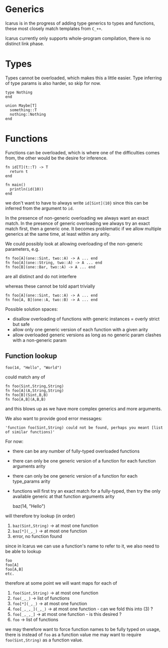 Generics
========

Icarus is in the progress of adding type generics to types and functions,
these most closely match templates from `C_++`.

Icarus currently only supports whole-program compilation,
there is no distinct link phase.

Types
=====

Types cannot be overloaded, which makes this a little easier.
Type inferring of type params is also harder, so skip for now.

    type Nothing
    end

    union Maybe[T]
      something::T
      nothing::Nothing
    end

Functions
=========

Functions can be overloaded, which is where one of the difficulties comes from,
the other would be the desire for inference.

    fn id[T](t::T) -> T
      return t
    end

    fn main()
      println(id(10))
    end

we don't want to have to always write `id[Sint](10}` since this can be inferred
from the argument to `id`.

In the presence of non-generic overloading we always want an exact match.
In the presence of generic overloading we always try an exact match first,
then a generic one.
It becomes problematic if we allow multiple generics at the same time,
at least within any arity.

We could possibly look at allowing overloading of the non-generic parameters,
e.g.

    fn foo[A](one::Sint, two::A) -> A ... end
    fn foo[A](one::String, two::A) -> A ... end
    fn foo[B](one::Bar, two::A) -> A ... end

are all distinct and do not interfere

whereas these cannot be told apart trivially

    fn foo[A](one::Sint, two::A) -> A ... end
    fn foo[A, B](one::A, two::B) -> A ... end

Possible solution spaces:

- disallow overloading of functions with generic instances = overly strict but safe
- allow only one generic version of each function with a given arity
- allow overloaded generic versions as long as no generic param clashes with a non-generic param

Function lookup
---------------

    foo(14, "Hello", "World")

could match any of

    fn foo(Sint,String,String)
    fn foo[A](A,String,String)
    fn foo[B](Sint,B,B)
    fn foo[A,B](A,B,B)

and this blows up as we have more complex generics and more arguments.

We also want to provide good error messages:

    'function foo(Sint,String) could not be found, perhaps you meant [list of similar functions)'

For now:

- there can be any number of fully-typed overloaded functions
- there can only be one generic version of a function for each function arguments arity
- there can only be one generic version of a function for each type_params arity
- functions will first try an exact match for a fully-typed, then try the only available generic at that function arguments arity


    baz(14, "Hello")

will therefore try lookup (in order)

1. `baz(Sint,String)`    -> at most one function
2. `baz[*](_,_)`         -> at most one function
3. error, no function found

since in Icarus we can use a function's name to refer to it, we also need to be able to lookup

    foo
    foo[A]
    foo[A,B]
    etc.

therefore at some point we will want maps for each of

1. `foo(Sint,String)` -> at most one function
2. `foo(_,_)`         -> list of functions
3. `foo[*](_,_)`      -> at most one function
4. `foo[_,_,_](_,_)`  -> at most one function - can we fold this into (3) ?
5. `foo[_,_,_]`       -> at most one function - is this desired ?
6. `foo`              -> list of functions

we may therefore want to force function names to be fully typed on usage,
there is instead of `foo` as a function value
me may want to require `foo(Sint,String)` as a function value.


